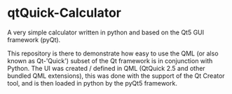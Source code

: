 # qtQuick-Calculator

A very simple calculator written in python and based on the Qt5 GUI framework (pyQt).

This repository is there to demonstrate how easy to use the QML (or also known as Qt-'Quick') subset of
the Qt framework is in conjunction with Python.
The UI was created / defined in QML (QtQuick 2.5 and other bundled QML extensions), this was done with the
support of the Qt Creator tool, and is then loaded in python by the pyQt5 framework.